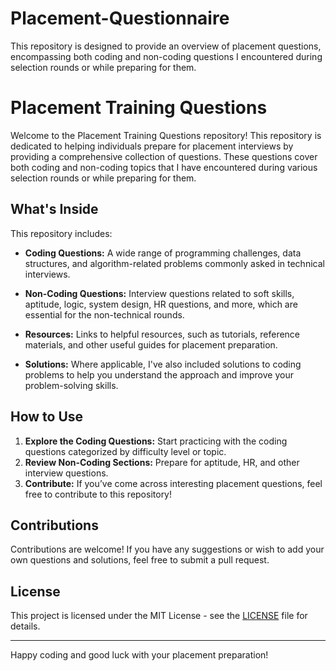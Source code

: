 # Placement-Questionnaire
This repository is designed to provide an overview of placement questions, encompassing both coding and non-coding questions I encountered during selection rounds or while preparing for them.
# Placement Training Questions

Welcome to the Placement Training Questions repository! This repository is dedicated to helping individuals prepare for placement interviews by providing a comprehensive collection of questions. These questions cover both coding and non-coding topics that I have encountered during various selection rounds or while preparing for them.

## What's Inside

This repository includes:

- **Coding Questions:** A wide range of programming challenges, data structures, and algorithm-related problems commonly asked in technical interviews.
  
- **Non-Coding Questions:** Interview questions related to soft skills, aptitude, logic, system design, HR questions, and more, which are essential for the non-technical rounds.
  
- **Resources:** Links to helpful resources, such as tutorials, reference materials, and other useful guides for placement preparation.
  
- **Solutions:** Where applicable, I've also included solutions to coding problems to help you understand the approach and improve your problem-solving skills.


## How to Use

1. **Explore the Coding Questions:** Start practicing with the coding questions categorized by difficulty level or topic.
2. **Review Non-Coding Sections:** Prepare for aptitude, HR, and other interview questions.
3. **Contribute:** If you’ve come across interesting placement questions, feel free to contribute to this repository!

## Contributions

Contributions are welcome! If you have any suggestions or wish to add your own questions and solutions, feel free to submit a pull request.

## License

This project is licensed under the MIT License - see the [LICENSE](LICENSE) file for details.

---

Happy coding and good luck with your placement preparation!
